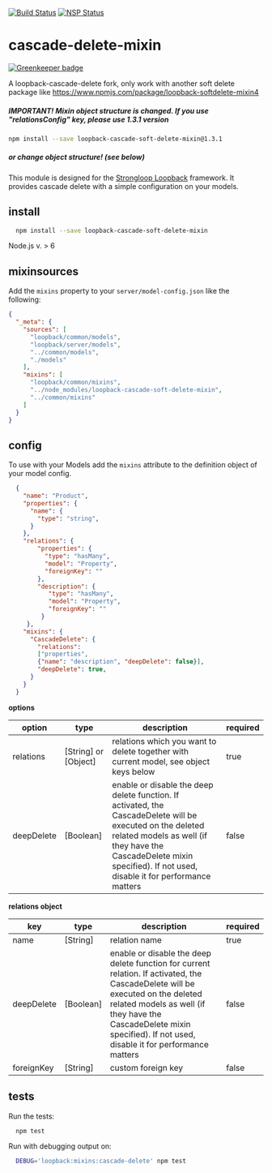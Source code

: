 [![Build Status](https://travis-ci.org/rocknrolla777/loopback-cascade-delete-mixin.svg?branch=master)](https://travis-ci.org/rocknrolla777/loopback-cascade-delete-mixin)
[![NSP Status](https://nodesecurity.io/orgs/sergey-reus/projects/bd845837-c965-417a-96f3-013110ed3f58/badge)](https://nodesecurity.io/orgs/sergey-reus/projects/bd845837-c965-417a-96f3-013110ed3f58)
# cascade-delete-mixin

[![Greenkeeper badge](https://badges.greenkeeper.io/rocknrolla777/loopback-cascade-delete-mixin.svg)](https://greenkeeper.io/)

A loopback-cascade-delete fork, only work with another soft delete package like https://www.npmjs.com/package/loopback-softdelete-mixin4

 ##### IMPORTANT! Mixin object structure is changed. If you use "relationsConfig" key, please use 1.3.1 version  
```bash 
npm install --save loopback-cascade-soft-delete-mixin@1.3.1 
```
##### or change object structure! (see below)


This module is designed for the [Strongloop Loopback](https://github.com/strongloop/loopback) framework. It provides cascade delete with a simple configuration on your models.

## install

```bash
  npm install --save loopback-cascade-soft-delete-mixin
```
Node.js v. > 6

## mixinsources

Add the `mixins` property to your `server/model-config.json` like the following:

```json
{
  "_meta": {
    "sources": [
      "loopback/common/models",
      "loopback/server/models",
      "../common/models",
      "./models"
    ],
    "mixins": [
      "loopback/common/mixins",
      "../node_modules/loopback-cascade-soft-delete-mixin",
      "../common/mixins"
    ]
  }
}
```

## config

To use with your Models add the `mixins` attribute to the definition object of your model config.

```json
  {
    "name": "Product",
    "properties": {
      "name": {
        "type": "string",
      }
    },
    "relations": {
        "properties": {
          "type": "hasMany",
          "model": "Property",
          "foreignKey": ""
        },
        "description": {
           "type": "hasMany",
           "model": "Property",
           "foreignKey": ""
         }
     },
    "mixins": {
      "CascadeDelete": {
        "relations": 
        ["properties",
        {"name": "description", "deepDelete": false}],
        "deepDelete": true,
      }
    }
  }
```

**options**

| option | type | description | required |
| ------ | ---- | ----------- | -------- |
|relations| [String] or [Object] | relations which you want to delete together with current model, see object keys below | true |
|deepDelete| [Boolean] | enable or disable the deep delete function. If activated, the CascadeDelete will be executed on the deleted related models as well (if they have the CascadeDelete mixin specified). If not used, disable it for performance matters | false  |


**relations object**

|  key | type  | description | required |
| ------ | ---- | ----------- | -------- |
|name| [String] | relation name | true |
|deepDelete| [Boolean] | enable or disable the deep delete function for current relation. If activated, the CascadeDelete will be executed on the deleted related models as well (if they have the CascadeDelete mixin specified). If not used, disable it for performance matters | false |
|foreignKey| [String] | custom foreign key | false |


## tests

Run the tests:
```bash
  npm test
```
Run with debugging output on:

```bash
  DEBUG='loopback:mixins:cascade-delete' npm test
```
